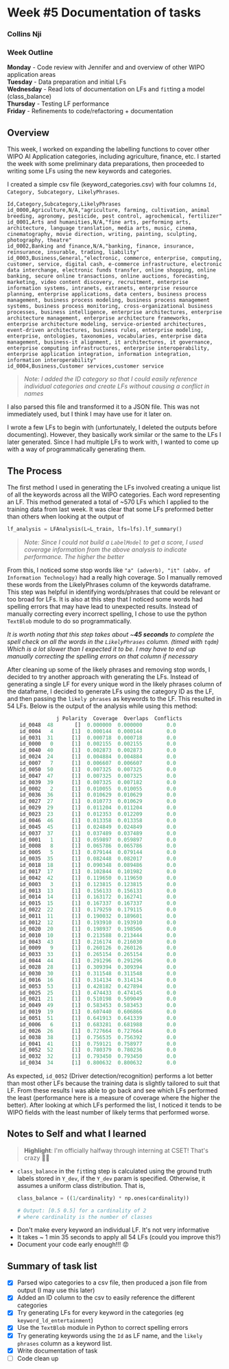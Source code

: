 # Week #5 Documentation of tasks
### Collins Nji

### Week Outline  
__Monday__ - Code review with Jennifer and and overview of other WIPO application areas     
__Tuesday__ - Data preparation and initial LFs     
__Wednesday__ - Read lots of documentation on LFs and `fit`ting a model (class_balance)        
__Thursday__ -  Testing LF performance      
__Friday__ -  Refinements to code/refactoring + documentation      

## Overview
This week, I worked on expanding the labelling functions to cover other WIPO AI Application categories, including agriculture, finance, etc. I started the week with some preliminary data preparations, then proceeded to writing some LFs using the new keywords and categories.       


I created a simple csv file (keyword_categories.csv) with four columns `Id, Category, Subcategory, LikelyPhrases`.
```csv
Id,Category,Subcategory,LikelyPhrases
id_0000,Agriculture,N/A,"agriculture, farming, cultivation, animal breeding, agronomy, pesticide, pest control, agrochemical, fertilizer"
id_0001,Arts and humanities,N/A,"fine arts, performing arts, architecture, language translation, media arts, music, cinema, cinematography, movie direction, writing, painting, sculpting, photography, theatre"
id_0002,Banking and finance,N/A,"banking, finance, insurance, reinsurance, insurable, trading, liability"
id_0003,Business,General,"electronic, commerce, enterprise, computing, customer, service, digital cash, e-commerce infrastructure, electronic data interchange, electronic funds transfer, online shopping, online banking, secure online transactions, online auctions, forecasting, marketing, video content discovery, recruitment, enterprise information systems, intranets, extranets, enterprise resource planning, enterprise applications, data centers, business process management, business process modeling, business process management systems, business process monitoring, cross-organizational business processes, business intelligence, enterprise architectures, enterprise architecture management, enterprise architecture frameworks, enterprise architecture modeling, service-oriented architectures, event-driven architectures, business rules, enterprise modeling, enterprise, ontologies, taxonomies, vocabularies, enterprise data management, business-it alignment, it architectures, it governance, enterprise computing infrastructures, enterprise interoperability, enterprise application integration, information integration, information interoperability"
id_0004,Business,Customer services,customer service
```
> _Note: I added the ID category so that I could easily reference individual categories and create LFs without causing a conflict in names_

I also parsed this file and transformed it to a JSON file. This was not immediately used, but I think I may have use for it later on.       

I wrote a few LFs to begin with (unfortunately, I deleted the outputs before documenting). However, they basically work similar or the same to the LFs I later generated. Since I had multiple LFs to work with, I wanted to come up with a way of programmatically generating them.

## The Process
The first method I used in generating the LFs involved creating a unique list of all the keywords across all the WIPO categories. Each word representing an LF. This method generated a total of ~570 LFs which I applied to the training data from last week. It was clear that some LFs preformed better than others when looking at the output of 
```python
lf_analysis = LFAnalysis(L=L_train, lfs=lfs).lf_summary()
```
> _Note: Since I could not build a `LabelModel` to get a score, I used coverage information from the above analysis to indicate performance. The higher the better_

From this, I noticed some stop words like `"a" (adverb), "it" (abbv. of Information Technology)` had a really high coverage. So I manually removed these words from the LikelyPhrases column of the keywords dataframe. This step was helpful in identifying words/phrases that could be relevant or too broad for LFs. It is also at this step that I noticed some words had spelling errors that may have lead to unexpected results. Instead of manually correcting every incorrect spelling, I chose to use the python `TextBlob` module to do so programmatically. 

_It is worth noting that this step takes about ~__45 seconds__ to complete the spell check on all the words in the `LikelyPhrases` column. (timed with `tqdm`) Which is a lot slower than I expected it to be. I may have to end up manually correcting the spelling errors on that column if necessary_ 

After cleaning up some of the likely phrases and removing stop words, I decided to try another approach with generating the LFs. Instead of generating a single LF for every unique word in the likely phrases column of the dataframe, I decided to generate LFs using the category ID as the LF, and then passing the `likely phrases` as keywords to the LF. This resulted in 54 LFs. Below is the output of the analysis while using this method:  
```python
                j Polarity  Coverage  Overlaps  Conflicts
    id_0048  48       []  0.000000  0.000000        0.0
    id_0004   4      [1]  0.000144  0.000144        0.0
    id_0031  31      [1]  0.000718  0.000718        0.0
    id_0000   0      [1]  0.002155  0.002155        0.0
    id_0040  40      [1]  0.002873  0.002873        0.0
    id_0024  24      [1]  0.004884  0.004884        0.0
    id_0007   7      [1]  0.006607  0.006607        0.0
    id_0050  50      [1]  0.007325  0.007325        0.0
    id_0047  47      [1]  0.007325  0.007325        0.0
    id_0039  39      [1]  0.007325  0.007182        0.0
    id_0002   2      [1]  0.010055  0.010055        0.0
    id_0036  36      [1]  0.010629  0.010629        0.0
    id_0027  27      [1]  0.010773  0.010629        0.0
    id_0029  29      [1]  0.011204  0.011204        0.0
    id_0023  23      [1]  0.012353  0.012209        0.0
    id_0046  46      [1]  0.013358  0.013358        0.0
    id_0045  45      [1]  0.024849  0.024849        0.0
    id_0037  37      [1]  0.037489  0.037489        0.0
    id_0001   1      [1]  0.059897  0.059897        0.0
    id_0008   8      [1]  0.065786  0.065786        0.0
    id_0005   5      [1]  0.079144  0.079144        0.0
    id_0035  35      [1]  0.082448  0.082017        0.0
    id_0018  18      [1]  0.090348  0.089486        0.0
    id_0017  17      [1]  0.102844  0.101982        0.0
    id_0042  42      [1]  0.119650  0.119650        0.0
    id_0003   3      [1]  0.123815  0.123815        0.0
    id_0013  13      [1]  0.156133  0.156133        0.0
    id_0014  14      [1]  0.163172  0.162741        0.0
    id_0015  15      [1]  0.167337  0.167337        0.0
    id_0022  22      [1]  0.179259  0.179115        0.0
    id_0011  11      [1]  0.190032  0.189601        0.0
    id_0012  12      [1]  0.193910  0.193910        0.0
    id_0020  20      [1]  0.198937  0.198506        0.0
    id_0010  10      [1]  0.213588  0.213444        0.0
    id_0043  43      [1]  0.216174  0.216030        0.0
    id_0009   9      [1]  0.260126  0.260126        0.0
    id_0033  33      [1]  0.265154  0.265154        0.0
    id_0044  44      [1]  0.291296  0.291296        0.0
    id_0028  28      [1]  0.309394  0.309394        0.0
    id_0030  30      [1]  0.311548  0.311548        0.0
    id_0016  16      [1]  0.314134  0.314134        0.0
    id_0053  53      [1]  0.428182  0.427894        0.0
    id_0025  25      [1]  0.474433  0.474145        0.0
    id_0021  21      [1]  0.510198  0.509049        0.0
    id_0049  49      [1]  0.583453  0.583453        0.0
    id_0019  19      [1]  0.607440  0.606866        0.0
    id_0051  51      [1]  0.641913  0.641339        0.0
    id_0006   6      [1]  0.683281  0.681988        0.0
    id_0026  26      [1]  0.727664  0.727664        0.0
    id_0038  38      [1]  0.756535  0.756392        0.0
    id_0041  41      [1]  0.759121  0.758977        0.0
    id_0052  52      [1]  0.780379  0.780236        0.0
    id_0032  32      [1]  0.793450  0.793450        0.0
    id_0034  34      [1]  0.800632  0.800632        0.0
```
As expected, `id_0052` (Driver detection/recognition) performs a lot better than most other LFs because the training data is slightly tailored to suit that LF. From these results I was able to go back and see which LFs performed the least (performance here is a measure of coverage where the higher the better). After looking at which LFs performed the list, I noticed it tends to be WIPO fields with the least number of likely terms that performed worse. 

## Notes to Self and what I learned
> __Highlight__: I'm officially halfway through interning at CSET! That's crazy 🎉😅

- `class_balance` in the `fit`ting step is calculated using the ground truth labels stored in `Y_dev`, if the `Y_dev` param is specified. Otherwise, it assumes a uniform class distribution. That is,
    ```python
    class_balance = ((1/cardinality) * np.ones(cardinality))

    # Output: [0.5 0.5] for a cardinality of 2
    # where cardinality is the number of classes
    ``` 
- Don't make every keyword an individual LF. It's not very informative
- It takes ~ 1 min 35 seconds to apply all 54 LFs (could you improve this?)
- Document your code early enough!!! 😡
  
## Summary of task list
- [x] Parsed wipo categories to a csv file, then produced a json file from output (I may use this later)
- [x] Added an ID column to the csv to easily reference the different categories
- [x] Try generating LFs for every keyword in the categories (eg `keyword_ld_entertainment`)
- [x] Use the `TextBlob` module in Python to correct spelling errors
- [x] Try generating keywords using the `Id` as LF name, and the `likely phrases` column as a keyword list.
- [x] Write documentation of task
- [ ] Code clean up
